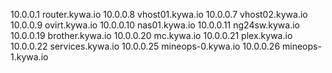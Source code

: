 10.0.0.1 router.kywa.io
10.0.0.8 vhost01.kywa.io
10.0.0.7 vhost02.kywa.io
10.0.0.9 ovirt.kywa.io
10.0.0.10 nas01.kywa.io
10.0.0.11 ng24sw.kywa.io
10.0.0.19 brother.kywa.io
10.0.0.20 mc.kywa.io
10.0.0.21 plex.kywa.io
10.0.0.22 services.kywa.io
10.0.0.25 mineops-0.kywa.io
10.0.0.26 mineops-1.kywa.io
